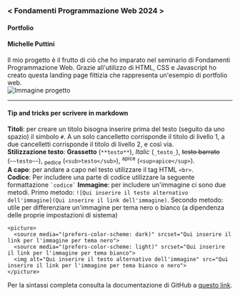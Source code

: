 ### < Fondamenti Programmazione Web 2024 >
#### Portfolio
#### Michelle Puttini
Il mio progetto è il frutto di ciò che ho imparato nel seminario di Fondamenti Programmazione Web. Grazie all'utilizzo di HTML, CSS e Javascript ho creato questa landing page fittizia che rappresenta un'esempio di portfolio web.<br>
![Immagine progetto](https://raw.githubusercontent.com/zumatt/Fondamenti-Programmazione-Web-24/main/Attivit%C3%A0/Nome%20Cognome/Progetto%20Finale/Screensho_PaginaRepo_EsempioProgetto.png)

---

#### Tip and tricks per scrivere in markdown
**Titoli**: per creare un titolo bisogna inserire prima del testo (seguito da uno spazio) il simbolo `#`. A un solo cancelletto corrisponde il titolo di livello 1, a due cancelletti corrisponde il titolo di livello 2, e così via.<br>
**Stilizzazione testo**: **Grassetto** (`**testo**`), _Italic_ (`_testo_`), ~~testo barrato~~ (`~~testo~~`), <sub>pedice</sub> (`<sub>testo</sub>`), <sup>apice</sup> (`<sup>apice</sup>`).<br>
**A capo**: per andare a capo nel testo utilizzare il tag HTML `<br>`.<br>
**Codice**: Per includere una parte di codice utilizzare la seguente formattazione ``` `codice` ```
**Immagine**: per includere un'immagine ci sono due metodi. Primo metodo: ```![Qui inserire il testo alternativo dell'immagine](Qui inserire il link dell'immagine)```.
Secondo metodo: utile per differenziare un'immagine per tema nero o bianco (a dipendenza delle proprie impostazioni di sistema)
```
<picture>
  <source media="(prefers-color-scheme: dark)" srcset="Qui inserire il link per l'immagine per tema nero">
  <source media="(prefers-color-scheme: light)" srcset="Qui inserire il link per l'immagine per tema bianco">
  <img alt="Qui inserire il testo alternativo dell'immagine" src="Qui inserire il link per l'immagine per tema bianco o nero">
</picture>
```
Per la sintassi completa consulta la documentazione di GitHub a [questo link](https://docs.github.com/en/get-started/writing-on-github/getting-started-with-writing-and-formatting-on-github/basic-writing-and-formatting-syntax).
